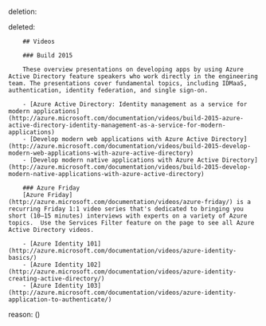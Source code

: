deletion:

deleted:

		## Videos
		
		### Build 2015
		
		These overview presentations on developing apps by using Azure Active Directory feature speakers who work directly in the engineering team. The presentations cover fundamental topics, including IDMaaS, authentication, identity federation, and single sign-on.
		
		- [Azure Active Directory: Identity management as a service for modern applications](http://azure.microsoft.com/documentation/videos/build-2015-azure-active-directory-identity-management-as-a-service-for-modern-applications)
		- [Develop modern web applications with Azure Active Directory](http://azure.microsoft.com/documentation/videos/build-2015-develop-modern-web-applications-with-azure-active-directory)
		- [Develop modern native applications with Azure Active Directory](http://azure.microsoft.com/documentation/videos/build-2015-develop-modern-native-applications-with-azure-active-directory)
		
		### Azure Friday
		[Azure Friday](http://azure.microsoft.com/documentation/videos/azure-friday/) is a recurring Friday 1:1 video series that's dedicated to bringing you short (10–15 minutes) interviews with experts on a variety of Azure topics.  Use the Services Filter feature on the page to see all Azure Active Directory videos.
		
		- [Azure Identity 101](http://azure.microsoft.com/documentation/videos/azure-identity-basics/)
		- [Azure Identity 102](http://azure.microsoft.com/documentation/videos/azure-identity-creating-active-directory/)
		- [Azure Identity 103](http://azure.microsoft.com/documentation/videos/azure-identity-application-to-authenticate/)

reason: ()

